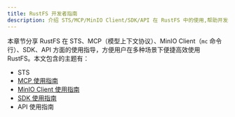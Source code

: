```yaml
---
title: RustFS 开发者指南
description: 介绍 STS/MCP/MinIO Client/SDK/API 在 RustFS 中的使用,帮助开发者更高效地使用 RustFS.
---
```


本章节分享 RustFS 在 STS、MCP（模型上下文协议）、MinIO Client（`mc` 命令行）、SDK、API 方面的使用指导，方便用户在多种场景下便捷高效使用 RustFS。本文包含的主题有：

- STS
- [MCP 使用指南](./mcp.md)
- [MinIO Client 使用指南](./mc.md)
- [SDK 使用指南](./sdk/index.md)
- API 使用指南
